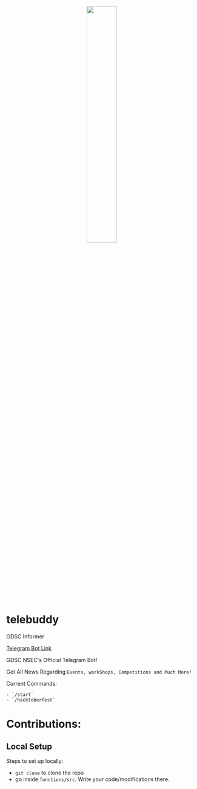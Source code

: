 <p align="center">
<img src="https://user-images.githubusercontent.com/38348296/196018782-09b45064-1197-4ab2-9333-d5b517b6118f.gif" width="40%">
</p>

# telebuddy
GDSC Informer

[Telegram Bot Link](https://t.me/DscBuddy_bot)

GDSC NSEC's Official Telegram Bot!

Get All News Regarding `Events, workShops, Competitions and Much More!`

Current Commands:
```
- `/start`
- `/hacktoberfest`
```
# Contributions:
## Local Setup
Steps to set up locally:
- `git clone` to clone the repo
- go inside `functions/src`. Write your code/modifications there.

